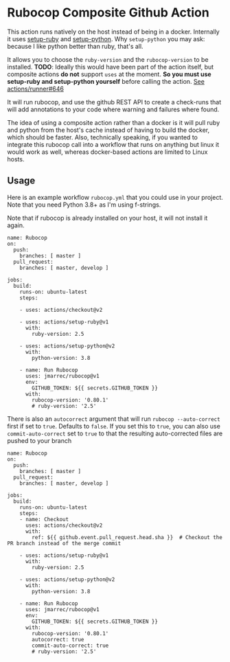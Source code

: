 # Rubocop Composite Github Action

This action runs natively on the host instead of being in a docker. Internally it uses [setup-ruby](https://github.com/actions/setup-ruby) and [setup-python](https://github.com/actions/setup-python). Why `setup-python` you may ask: because I like python better than ruby, that's all.

It allows you to choose the `ruby-version` and the `rubocop-version` to be installed. **TODO**: Ideally this would have been part of the action itself, but composite actions **do not** support `uses` at the moment. **So you must use setup-ruby and setup-python yourself** before calling the action. [See actions/runner#646](https://github.com/actions/runner/issues/646)

It will run rubocop, and use the github REST API to create a check-runs that will add annotations to your code where warning and failures where found.

The idea of using a composite action rather than a docker is it will pull ruby and python from the host's cache instead of having to build the docker, which should be faster.
Also, technically speaking, if you wanted to integrate this rubocop call into a workflow that runs on anything but linux it would work as well, whereas docker-based actions are limited
to Linux hosts.

## Usage

Here is an example workflow `rubocop.yml` that you could use in your project. Note that you need Python 3.8+ as I'm using f-strings.

Note that if rubocop is already installed on your host, it will not install it again.

```
name: Rubocop
on:
  push:
    branches: [ master ]
  pull_request:
    branches: [ master, develop ]

jobs:
  build:
    runs-on: ubuntu-latest
    steps:

    - uses: actions/checkout@v2

    - uses: actions/setup-ruby@v1
      with:
        ruby-version: 2.5

    - uses: actions/setup-python@v2
      with:
        python-version: 3.8

    - name: Run Rubocop
      uses: jmarrec/rubocop@v1
      env:
        GITHUB_TOKEN: ${{ secrets.GITHUB_TOKEN }}
      with:
        rubocop-version: '0.80.1'
        # ruby-version: '2.5'
```

There is also an `autocorrect` argument that will run `rubocop --auto-correct` first if set to `true`. Defaults to `false`.
If you set this to `true`, you can also use `commit-auto-correct` set to `true` to that the resulting auto-corrected files are pushed to your branch

```
name: Rubocop
on:
  push:
    branches: [ master ]
  pull_request:
    branches: [ master, develop ]

jobs:
  build:
    runs-on: ubuntu-latest
    steps:
    - name: Checkout
      uses: actions/checkout@v2
      with:
        ref: ${{ github.event.pull_request.head.sha }}  # Checkout the PR branch instead of the merge commit

    - uses: actions/setup-ruby@v1
      with:
        ruby-version: 2.5

    - uses: actions/setup-python@v2
      with:
        python-version: 3.8

    - name: Run Rubocop
      uses: jmarrec/rubocop@v1
      env:
        GITHUB_TOKEN: ${{ secrets.GITHUB_TOKEN }}
      with:
        rubocop-version: '0.80.1'
        autocorrect: true
        commit-auto-correct: true
        # ruby-version: '2.5'
```
